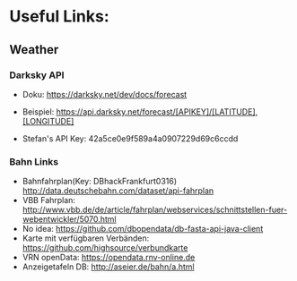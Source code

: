 # Useful Links:

## Weather

### Darksky API

* Doku:     https://darksky.net/dev/docs/forecast

* Beispiel: https://api.darksky.net/forecast/[APIKEY]/[LATITUDE],[LONGITUDE]

* Stefan's API Key: 42a5ce0e9f589a4a0907229d69c6ccdd



### Bahn Links
* Bahnfahrplan(Key: DBhackFrankfurt0316)  http://data.deutschebahn.com/dataset/api-fahrplan
* VBB Fahrplan: http://www.vbb.de/de/article/fahrplan/webservices/schnittstellen-fuer-webentwickler/5070.html
* No idea:  https://github.com/dbopendata/db-fasta-api-java-client
* Karte mit verfügbaren Verbänden:  https://github.com/highsource/verbundkarte
* VRN openData: https://opendata.rnv-online.de
* Anzeigetafeln DB: http://aseier.de/bahn/a.html
